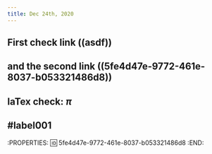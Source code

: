 ```yaml
---
title: Dec 24th, 2020
---
```


## First check link ((asdf))
## and the second link ((5fe4d47e-9772-461e-8037-b053321486d8))
## laTex check: $\pi$
##
## #label001
:PROPERTIES:
:id: 5fe4d47e-9772-461e-8037-b053321486d8
:END:

